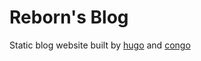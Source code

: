# Reborn's Blog
Static blog website built by [hugo](https://gohugo.io/) and [congo](https://jpanther.github.io/congo/) 